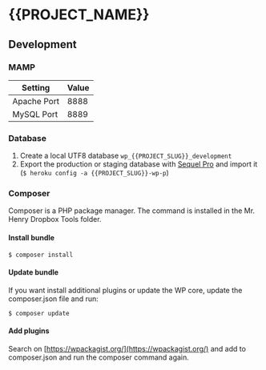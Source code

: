 # {{PROJECT_NAME}}

## Development

### MAMP

|Setting|Value|
|---|---|
|Apache Port|8888|
|MySQL Port|8889|

### Database

1. Create a local UTF8 database ```wp_{{PROJECT_SLUG}}_development```
2. Export the production or staging database with [Sequel Pro](http://www.sequelpro.com/) and import it (```$ heroku config -a {{PROJECT_SLUG}}-wp-p```)

### Composer

Composer is a PHP package manager. The command is installed in the Mr. Henry Dropbox Tools folder.

#### Install bundle

```
$ composer install
```

#### Update bundle

If you want install additional plugins or update the WP core, update the composer.json file and run:

```
$ composer update
```

#### Add plugins

Search on [https://wpackagist.org/](https://wpackagist.org/) and add to composer.json and run the composer command again.
